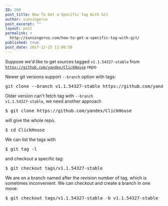 ```yaml
---
ID: 209
post_title: How To Get a Specific Tag With Git
author: sunsingerus
post_excerpt: ""
layout: post
permalink: >
  http://sunsingerus.com/how-to-get-a-specific-tag-with-git/
published: true
post_date: 2017-12-25 11:06:58
---
```

Suppose we'd like to get sources tagged <code>v1.1.54327-stable</code> from <code>https://github.com/yandex/ClickHouse</code> repo

Newer git versions support <code>--branch</code> option with tags:
<pre>
git clone --branch v1.1.54327-stable https://github.com/yandex/ClickHouse ClickHouse-1.1.54327-stable
</pre>

Older version can't fetch tag with <code>--branch v1.1.54327-stable</code>, we need another approach

<pre>
$ git clone https://github.com/yandex/ClickHouse
</pre>
will give the whole repo.
<pre>
$ cd ClickHouse
</pre>
We can list the tags with 
<pre>
$ git tag -l
</pre>
and checkout a specific tag:
<pre>
$ git checkout tags/v1.1.54327-stable
</pre>
We are on a branch named after the revision number of tag, which is sometimes inconvenient.
We can checkout and create a branch in one move:
<pre>
$ git checkout tags/v1.1.54327-stable -b v1.1.54327-stable
</pre>